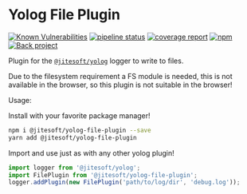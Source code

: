 # Yolog File Plugin

[![Known Vulnerabilities](https://dev.snyk.io/test/npm/@jitesoft/yolog-file-plugin/badge.svg)](https://dev.snyk.io/test/npm/@jitesoft/yolog-file-plugin)
[![pipeline status](https://gitlab.com/jitesoft/open-source/javascript/yolog-plugins/file/badges/master/pipeline.svg)](https://gitlab.com/jitesoft/open-source/javascript/yolog-plugins/file/commits/master)
[![coverage report](https://gitlab.com/jitesoft/open-source/javascript/yolog-plugins/file/badges/master/coverage.svg)](https://gitlab.com/jitesoft/open-source/javascript/yolog-plugins/file/commits/master)
[![npm](https://img.shields.io/npm/dt/@jitesoft/yolog-file-plugin)](https://www.npmjs.com/package/@jitesoft/yolog-file-plugin)
[![Back project](https://img.shields.io/badge/Open%20Collective-Tip%20the%20devs!-blue.svg)](https://opencollective.com/jitesoft-open-source)


Plugin for the [`@jitesoft/yolog`](https://www.npmjs.com/package/@jitesoft/yolog) logger to write to files.

Due to the filesystem requirement a FS module is needed, this is not available in the browser, so this plugin
is not suitable in the browser!

Usage:

Install with your favorite package manager!

```bash
npm i @jitesoft/yolog-file-plugin --save
yarn add @jitesoft/yolog-file-plugin
```

Import and use just as with any other yolog plugin!

```js
import logger from '@jitesoft/yolog';
import FilePlugin from '@jitesoft/yolog-file-plugin';
logger.addPlugin(new FilePlugin('path/to/log/dir', 'debug.log'));
```

